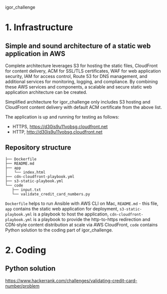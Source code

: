 igor_challenge

# 1. Infrastructure

## Simple and sound architecture of a static web application in AWS

Complete architecture leverages S3 for hosting the static files, CloudFront for content delivery, ACM for SSL/TLS certificates, WAF for web application security, IAM for access control, Route 53 for DNS management, and additional services for monitoring, logging, and compliance.
By combining these AWS services and components, a scalable and secure static web application architecture can be created.

Simplified architecture for igor_challenge only includes S3 hosting and CloudFront content delivery with default ACM certificate from the above list. 

The application is up and running for testing as follows:
- HTTPS, https://d30is9u11vobsg.cloudfront.net
- HTTP, http://d30is9u11vobsg.cloudfront.net

## Repository structure

 ```
├── Dockerfile
├── README.md
├── app
│   └── index.html
├── cdn-cloudfront-playbook.yml
├── s3-static-playbook.yml
└── code
    ├── input.txt
    └── validate_credit_card_numbers.py
```
`Dockerfile` helps to run Ansible with AWS CLI on Mac, `README.md` - this file, `app` contains the static web application for deployment, `s3-static-playbook.yml` is a playbook to host the application, `cdn-cloudfront-playbook.yml` is a playbook to provide the http-to-https redirection and CDN-style content distribution at scale via AWS CloudFront, `code` contains Python solution to the coding part of igor_challenge.

# 2. Coding

## Python solution

https://www.hackerrank.com/challenges/validating-credit-card-number/problem
